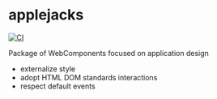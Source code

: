 # applejacks

[![CI](https://github.com/johnCision/applejacks/actions/workflows/ci.yml/badge.svg)](https://github.com/johnCision/applejacks/actions/workflows/ci.yml)

Package of WebComponents focused on application design

- externalize style
- adopt HTML DOM standards interactions
- respect default events


